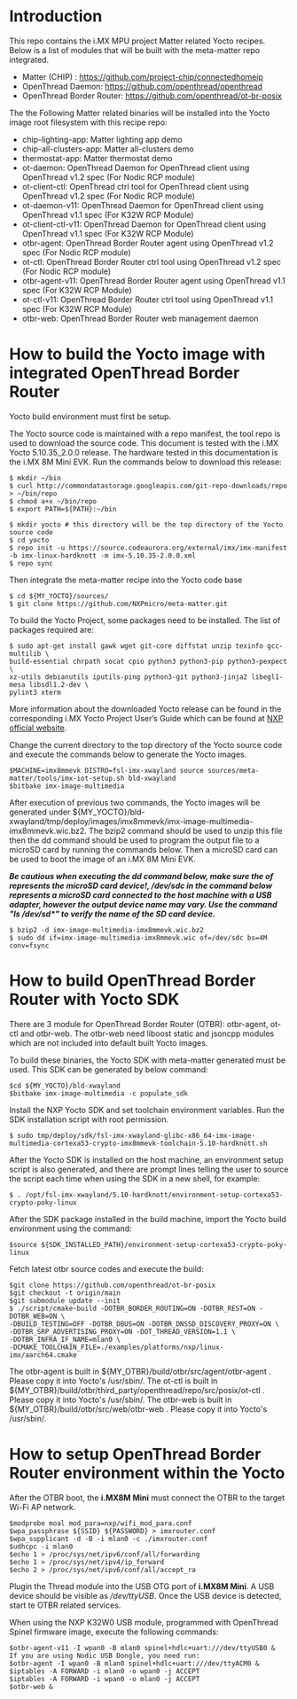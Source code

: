 # Introduction
This repo contains the i.MX MPU project Matter related Yocto recipes. Below is a list of modules that will be built with the meta-matter repo integrated.
 - Matter (CHIP) : https://github.com/project-chip/connectedhomeip
 - OpenThread Daemon: https://github.com/openthread/openthread
 - OpenThread Border Router: https://github.com/openthread/ot-br-posix

The the Following Matter related binaries will be installed into the Yocto image root filesystem with this recipe repo:
 - chip-lighting-app: Matter lighting app demo
 - chip-all-clusters-app: Matter all-clusters demo
 - thermostat-app: Matter thermostat demo
 - ot-daemon: OpenThread Daemon for OpenThread client using OpenThread v1.2 spec (For Nodic RCP module)
 - ot-client-ctl: OpenThread ctrl tool for OpenThread client using OpenThread v1.2 spec (For Nodic RCP module)
 - ot-daemon-v11: OpenThread Daemon for OpenThread client using OpenThread v1.1 spec (For K32W RCP Module)
 - ot-client-ctl-v11: OpenThread Daemon for OpenThread client using OpenThread v1.1 spec (For K32W RCP Module)
 - otbr-agent: OpenThread Border Router agent using OpenThread v1.2 spec (For Nodic RCP module)
 - ot-ctl: OpenThread Border Router ctrl tool using OpenThread v1.2 spec (For Nodic RCP module)
 - otbr-agent-v11: OpenThread Border Router agent using OpenThread v1.1 spec (For K32W RCP Module)
 - ot-ctl-v11: OpenThread Border Router ctrl tool using OpenThread v1.1 spec (For K32W RCP Module)
 - otbr-web: OpenThread Border Router web management daemon

# How to build the Yocto image with integrated OpenThread Border Router
Yocto build environment must first be setup.

The Yocto source code is maintained with a repo manifest, the tool repo is used to download the source code.
This document is tested with the i.MX Yocto 5.10.35_2.0.0 release. The hardware tested in this documentation is the i.MX 8M Mini EVK.
Run the commands below to download this release:

    $ mkdir ~/bin
    $ curl http://commondatastorage.googleapis.com/git-repo-downloads/repo > ~/bin/repo
    $ chmod a+x ~/bin/repo
    $ export PATH=${PATH}:~/bin
    
    $ mkdir yocto # this directory will be the top directory of the Yocto source code
    $ cd yocto
    $ repo init -u https://source.codeaurora.org/external/imx/imx-manifest -b imx-linux-hardknott -m imx-5.10.35-2.0.0.xml
    $ repo sync
Then integrate the meta-matter recipe into the Yocto code base

    $ cd ${MY_YOCTO}/sources/
    $ git clone https://github.com/NXPmicro/meta-matter.git

To build the Yocto Project, some packages need to be installed. The list of packages required are:

    $ sudo apt-get install gawk wget git-core diffstat unzip texinfo gcc-multilib \
    build-essential chrpath socat cpio python3 python3-pip python3-pexpect \
    xz-utils debianutils iputils-ping python3-git python3-jinja2 libegl1-mesa libsdl1.2-dev \
    pylint3 xterm

More information about the downloaded Yocto release can be found in the corresponding i.MX Yocto Project User’s Guide which can be found at [NXP official website](http://www.nxp.com/imxlinux).

Change the current directory to the top directory of the Yocto source code and execute the commands below to generate the Yocto images.

    $MACHINE=imx8mmevk DISTRO=fsl-imx-xwayland source sources/meta-matter/tools/imx-iot-setup.sh bld-xwayland
    $bitbake imx-image-multimedia

After execution of previous two commands, the Yocto images will be generated under ${MY_YOCTO}/bld-xwayland/tmp/deploy/images/imx8mmevk/imx-image-multimedia-imx8mmevk.wic.bz2. The bzip2 command should be used to unzip this file then the dd command should be used to program the output file to a microSD card by running the commands below. Then a microSD card can be used 
to boot the image of an i.MX 8M Mini EVK.

___Be cautious when executing the dd command below, make sure the of represents the microSD card device!, /dev/sdc in the command below represents a microSD card connected to the host machine with a USB adapter, however the output device name may vary. Use the command "ls /dev/sd*" to verify the name of the SD card device.___

    $ bzip2 -d imx-image-multimedia-imx8mmevk.wic.bz2
    $ sudo dd if=imx-image-multimedia-imx8mmevk.wic of=/dev/sdc bs=4M conv=fsync

# How to build OpenThread Border Router with Yocto SDK
There are 3 module for OpenThread Border Router (OTBR): otbr-agent, ot-ctl and otbr-web. The otbr-web need liboost static and jsoncpp modules which are not included into default built Yocto images.

To build these binaries, the Yocto SDK with meta-matter generated must be used. This SDK can be generated by below command:

    $cd ${MY_YOCTO}/bld-xwayland
    $bitbake imx-image-multimedia -c populate_sdk

Install the NXP Yocto SDK and set toolchain environment variables.
Run the SDK installation script with root permission.

    $ sudo tmp/deploy/sdk/fsl-imx-xwayland-glibc-x86_64-imx-image-multimedia-cortexa53-crypto-imx8mmevk-toolchain-5.10-hardknott.sh

After the Yocto SDK is installed on the host machine, an environment setup script is also generated, and there are prompt lines telling the user to source the script each time when using the SDK in a new shell, for example:

    $ . /opt/fsl-imx-xwayland/5.10-hardknott/environment-setup-cortexa53-crypto-poky-linux

After the SDK package installed in the build machine, import the Yocto build environment using the command:

    $source ${SDK_INSTALLED_PATH}/environment-setup-cortexa53-crypto-poky-linux

Fetch latest otbr source codes and execute the build:

    $git clone https://github.com/openthread/ot-br-posix
    $git checkout -t origin/main
    $git submodule update --init
    $ ./script/cmake-build -DOTBR_BORDER_ROUTING=ON -DOTBR_REST=ON -DOTBR_WEB=ON \
    -DBUILD_TESTING=OFF -DOTBR_DBUS=ON -DOTBR_DNSSD_DISCOVERY_PROXY=ON \
    -DOTBR_SRP_ADVERTISING_PROXY=ON -DOT_THREAD_VERSION=1.1 \
    -DOTBR_INFRA_IF_NAME=mlan0 \
    -DCMAKE_TOOLCHAIN_FILE=./examples/platforms/nxp/linux-imx/aarch64.cmake

The otbr-agent is built in ${MY_OTBR}/build/otbr/src/agent/otbr-agent . Please copy it into Yocto's /usr/sbin/.
The ot-ctl is built in ${MY_OTBR}/build/otbr/third_party/openthread/repo/src/posix/ot-ctl . Please copy it into Yocto's /usr/sbin/.
The otbr-web is built in ${MY_OTBR}/build/otbr/src/web/otbr-web . Please copy it into Yocto's /usr/sbin/.

# How to setup OpenThread Border Router environment within the Yocto

After the OTBR boot, the __i.MX8M Mini__ must connect the OTBR to the target Wi-Fi AP network.

    $modprobe moal mod_para=nxp/wifi_mod_para.conf
    $wpa_passphrase ${SSID} ${PASSWORD} > imxrouter.conf
    $wpa_supplicant -d -B -i mlan0 -c ./imxrouter.conf
    $udhcpc -i mlan0
    $echo 1 > /proc/sys/net/ipv6/conf/all/forwarding
    $echo 1 > /proc/sys/net/ipv4/ip_forward
    $echo 2 > /proc/sys/net/ipv6/conf/all/accept_ra

Plugin the Thread module into the USB OTG port of __i.MX8M Mini__. A USB device should be visible as _/dev/ttyUSB_. 
Once the USB device is detected, start te OTBR related services.

When using the NXP K32W0 USB module, programmed with OpenThread Spinel firmware image, execute the following commands:

    $otbr-agent-v11 -I wpan0 -B mlan0 spinel+hdlc+uart:///dev/ttyUSB0 &
    If you are using Nodic USB Dongle, you need run:
    $otbr-agent -I wpan0 -B mlan0 spinel+hdlc+uart:///dev/ttyACM0 &
    $iptables -A FORWARD -i mlan0 -o wpan0 -j ACCEPT
    $iptables -A FORWARD -i wpan0 -o mlan0 -j ACCEPT
    $otbr-web &
